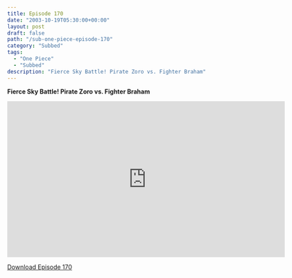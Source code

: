 ```yaml
---
title: Episode 170
date: "2003-10-19T05:30:00+00:00"
layout: post
draft: false
path: "/sub-one-piece-episode-170"
category: "Subbed"
tags:
  - "One Piece"
  - "Subbed"
description: "Fierce Sky Battle! Pirate Zoro vs. Fighter Braham"
---
```


**Fierce Sky Battle! Pirate Zoro vs. Fighter Braham**

<iframe width="640" height="360" src="https://www.rapidvideo.com/e/FXQEEK7ZHN" frameborder="0" marginwidth=0 marginheight=0 scrolling=no allowfullscreen></iframe>

<a href="http://ouo.io/qs/eCodkFEQ?s=https://rapidvid.to/d/https://www.rapidvideo.com/e/FXQEEK7ZHN">Download Episode 170</a>

